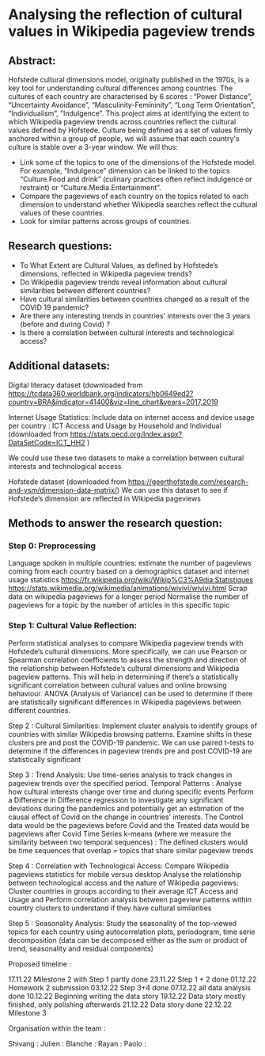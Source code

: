 # Analysing the reflection of cultural values in Wikipedia pageview trends

## Abstract: 
Hofstede cultural dimensions model, originally published in the 1970s, is a key tool for understanding cultural differences among countries. The cultures of each country are characterised by 6 scores : “Power Distance”, “Uncertainty Avoidance”, “Masculinity-Femininity”, “Long Term Orientation”, “Individualism”, “Indulgence”. 
This project aims at identifying the extent to which Wikipedia pageview trends across countries reflect the cultural values defined by Hofstede. Culture being defined as a set of values firmly anchored within a group of people, we will assume that each country's culture is stable over a 3-year window. We will thus:
 - Link some of the topics to one of the dimensions of the Hofstede model. For example, “Indulgence” dimension can be linked to the topics “Culture.Food and drink” (culinary practices often reflect indulgence or restraint) or “Culture.Media.Entertainment”.
- Compare the pageviews of each country on the topics related to each dimension to understand whether Wikipedia searches reflect the cultural values of these countries. 
- Look for similar patterns across groups of countries. 

## Research questions:
- To What Extent are Cultural Values, as defined by Hofstede’s dimensions, reflected in Wikipedia pageview trends?
- Do Wikipedia pageview trends reveal information about cultural similarities between different countries?
- Have cultural similarities between countries changed as a result of the COVID 19 pandemic?
- Are there any interesting trends in countries' interests over the 3 years (before and during Covid) ? 
- Is there a correlation between cultural interests and technological access?

## Additional datasets:
Digital literacy dataset (downloaded from https://tcdata360.worldbank.org/indicators/hb0649ed2?country=BRA&indicator=41400&viz=line_chart&years=2017,2019

Internet Usage Statistics: Include data on internet access and device usage per country : ICT Access and Usage by Household and Individual (downloaded from https://stats.oecd.org/Index.aspx?DataSetCode=ICT_HH2 ) 

We could use these two datasets to make a correlation between cultural interests and technological access

Hofstede dataset (downloaded from https://geerthofstede.com/research-and-vsm/dimension-data-matrix/)
 We can use this dataset to see if Hofstede’s dimension are reflected in Wikipedia pageviews

## Methods to answer the research question:
### Step 0: Preprocessing 
Language spoken in multiple countries: estimate the number of pageviews coming from each country based on a demographics dataset and internet usage statistics
https://fr.wikipedia.org/wiki/Wikip%C3%A9dia:Statistiques
https://stats.wikimedia.org/wikimedia/animations/wivivi/wivivi.html
Scrap data on wikipedia pageviews for a longer period
Normalise the number of pageviews for a topic by the number of articles in this specific topic

### Step 1: Cultural Value Reflection:
Perform statistical analyses to compare Wikipedia pageview trends with Hofstede’s cultural dimensions. More specifically, we can use Pearson or Spearman correlation coefficients to assess the strength and direction of the relationship between Hofstede’s cultural dimensions and Wikipedia pageview patterns. This will help in determining if there’s a statistically significant correlation between cultural values and online browsing behaviour.
ANOVA (Analysis of Variance) can be used to determine if there are statistically significant differences in Wikipedia pageviews between different countries.

Step 2 : Cultural Similarities:
Implement cluster analysis to identify groups of countries with similar Wikipedia browsing patterns.
Examine shifts in these clusters pre and post the COVID-19 pandemic.
We can use paired t-tests to determine if the differences in pageview trends pre and post COVID-19 are statistically significant

Step 3 : Trend Analysis:
Use time-series analysis to track changes in pageview trends over the specified period.
Temporal Patterns : Analyse how cultural interests change over time and during specific events
Perform a Difference in Difference regression to investigate any significant deviations during the pandemics and potentially get an estimation of the causal effect of Covid on the change in countries’ interests. The Control data would be the pageviews before Covid and the Treated data would be pageviews after Covid
Time Series k-means (where we measure the similarity between two temporal sequences) : The defined clusters would be time sequences that overlap = topics that share similar pageview trends 

Step 4 : Correlation with Technological Access:
Compare Wikipedia pageviews statistics for mobile versus desktop 
Analyse the relationship between technological access and the nature of Wikipedia pageviews: Cluster countries in groups according to their average ICT Access and Usage and Perform correlation analysis between pageview patterns within country clusters to understand if they have cultural similarities

Step 5 : Seasonality Analysis:
Study the seasonality of the top-viewed topics for each country using autocorrelation plots, periodogram, time serie decomposition (data can be decomposed either as the sum or product of trend, seasonality and residual components) 

Proposed timeline : 

17.11.22 Milestone 2 with Step 1 partly done
23.11.22 Step 1 + 2 done 
01.12.22 Homework 2 submission
03.12.22  Step 3+4 done
07.12.22 all data analysis done
10.12.22 Beginning writing the data story
19.12.22 Data story mostly finished, only polishing afterwards
21.12.22 Data story done
22.12.22 Milestone 3

Organisation within the team :

Shivang : 
Julien :
Blanche : 
Rayan : 
Paolo : 
